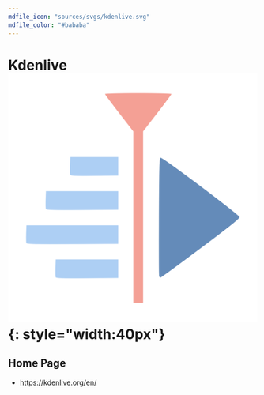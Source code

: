 ```yaml
---
mdfile_icon: "sources/svgs/kdenlive.svg"
mdfile_color: "#bababa"
---
```


# Kdenlive ![](../sources/svgs/kdenlive.svg){: style="width:40px"}


## Home Page

- https://kdenlive.org/en/

